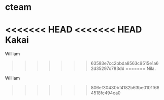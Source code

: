 # cteam

<<<<<<< HEAD
<<<<<<< HEAD
Kakai
=======
William
>>>>>>> 63583e7cc2bbda8563c9515e1a62d35297c783dd
=======
Nila.

William
>>>>>>> 806ef30430bf4182b63be0101f684518fc494ca0
